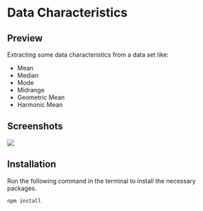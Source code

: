 # Data Characteristics

## Preview

Extracting some data characteristics from a data set like:

- Mean
- Median
- Mode
- Midrange
- Geometric Mean
- Harmonic Mean


## Screenshots

![](https://i.imgur.com/7CViSQc.png)


## Installation

Run the following command in the terminal to install the necessary packages.

```javascript
npm install
```
